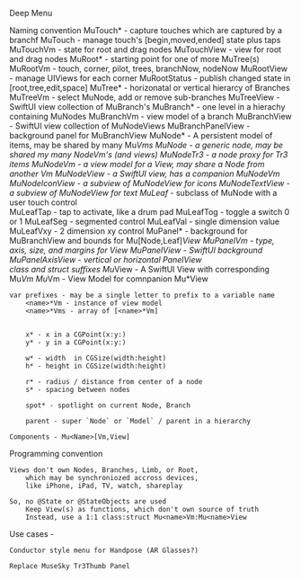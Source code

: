 Deep Menu 


Naming convention
    MuTouch* - capture touches which are captured by a branchf
        MuTouch - manage touch's [begin,moved,ended] state plus taps
        MuTouchVm - state for root and drag nodes
        MuTouchView - view for root and drag nodes
    MuRoot* - starting point for one of more MuTree(s)
        MuRootVm - touch, corner, pilot, trees, branchNow, nodeNow
        MuRootView - manage UIViews for each corner 
        MuRootStatus - publish changed state in [root,tree,edit,space]
    MuTree* - horizonatal or vertical hierarcy of Branches 
        MuTreeVm - select MuNode, add or remove sub-branches
        MuTreeView - SwiftUI view collection of MuBranch's 
    MuBranch* - one level in a hierachy containing MuNodes
        MuBranchVm - view model of a branch
        MuBranchView - SwiftUI view collection of MuNodeViews
        MuBranchPanelView - background panel for MuBranchView
    MuNode* - A persistent model of items, may be shared by many Mu*Vms
        MuNode - a generic node, may be shared my many NodeVm's (and views)
        MuNodeTr3 - a node proxy for Tr3 items 
        MuNodeVm - a view model for a View, may share a Node from another Vm
        MuNodeView - a SwiftUI view, has a companion MuNodeVm
        MuNodeIconView - a subview of MuNodeView for icons
        MuNodeTextView - a subview of MuNodeView for text
    MuLeaf* - subclass of MuNode with a user touch control  
        MuLeafTap - tap to activate, like a drum pad
        MuLeafTog - toggle a switch 0 or 1
        MuLeafSeg - segmented control
        MuLeafVal - single dimension value
        MuLeafVxy - 2 dimension xy control
    MuPanel* - background for MuBranchView and bounds for Mu[Node,Leaf]*View
        MuPanelVm - type, axis, size, and margins for View
        MuPanelView - SwiftUI background 
        MuPanelAxisView - vertical or horizontal PanelView  
    class and struct suffixes 
        Mu*View - A SwiftUI View with corresponding Mu*Vm
        Mu*Vm  - View Model for comnpanion Mu*View
    
    var prefixes - may be a single letter to prefix to a variable name
        <name>*Vm - instance of view model
        <name>*Vms - array of [<name>*Vm]
        
        
        x* - x in a CGPoint(x:y:)
        y* - y in a CGPoint(x:y:)
    
        w* - width  in CGSize(width:height)
        h* - height in CGSize(width:height)
    
        r* - radius / distance from center of a node
        s* - spacing between nodes
        
        spot* - spotlight on current Node, Branch
         
        parent - super `Node` or `Model` / parent in a hierarchy
         
    Components - Mu<Name>[Vm,View]

   
Programming convention

    Views don't own Nodes, Branches, Limb, or Root,
        which may be synchroniozed accross devices,
        like iPhone, iPad, TV, watch, shareplay
        
    So, no @State or @StateObjects are used
        Keep View(s) as functions, which don't own source of truth
        Instead, use a 1:1 class:struct Mu<name>Vm:Mu<name>View


Use cases - 

    Conductor style menu for Handpose (AR Glasses?)
    
    Replace MuseSky Tr3Thumb Panel
